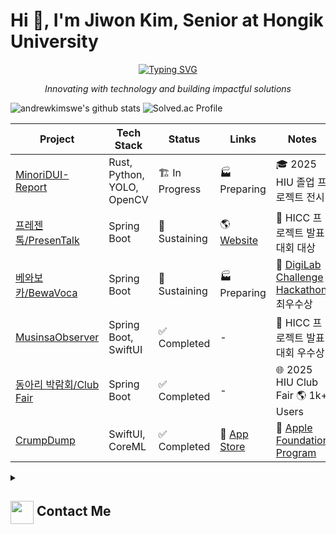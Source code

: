 # Hi 👋, I'm Jiwon Kim, Senior at Hongik University

<p align="center">
  <a href="https://github.com/DenverCoder1/readme-typing-svg">
    <img src="https://readme-typing-svg.demolab.com/?lines=Passionate%20about%20New%20Business&font=Fira%20Code&center=true&width=440&height=45&color=0078FF&vCenter=true&pause=1000&size=22" alt="Typing SVG" />
  </a>
</p>
<p align="center"><i>Innovating with technology and building impactful solutions</i></p>

![andrewkimswe's github stats](https://github-readme-stats.vercel.app/api?username=andrewkimswe&show_icons=true&theme=radical)
![Solved.ac Profile](http://mazassumnida.wtf/api/v2/generate_badge?boj=foundationprogram)

| Project                                                   | Tech Stack                   | Status          | Links                                               | Notes                                                                                               |
|-----------------------------------------------------------|-----------------------------|-----------------|------------------------------------------------------|------------------------------------------------------------------------------------------------------|
| [MinoriDUI-Report](https://github.com/MinoriDUI-Report) | Rust, Python, YOLO, OpenCV  | 🏗 In Progress | 🏭 Preparing                                        | 🎓 2025 HIU 졸업 프로젝트 전시   |
| [프레젠톡/PresenTalk](https://github.com/HongikComputerClub)          | Spring Boot                  | 🚀 Sustaining   | 🌎 [Website](https://presentalk.store/)             | 🥇 HICC 프로젝트 발표대회 대상                                                                        |
| [베와보카/BewaVoca](https://github.com/DigiLabChallengeHackathon)   | Spring Boot                  | 🚀 Sustaining   | 🏭 Preparing                                        | 🥈 [DigiLab Challenge Hackathon](https://digilab-hackathon.com/) 최우수상                              |
| [MusinsaObserver](https://github.com/MusinsaObserver)      | Spring Boot, SwiftUI         | ✅ Completed    | -                                                  | 🥉 HICC 프로젝트 발표대회 우수상                                                                      |
| [동아리 박람회/Club Fair](https://github.com/hicc-dvp)       | Spring Boot                  | ✅ Completed   | -   | 🌐 2025 HIU Club Fair 🌎 1k+ Users |
| [CrumpDump](https://github.com/AppleFoundationProgram)     | SwiftUI, CoreML        | ✅ Completed    | 🍏 [App Store](https://apps.apple.com/kr/app/crumpdump/id6737130375) | 🍏 [Apple Foundation Program](https://developeracademy.postech.ac.kr/foundation-program)               |


<details>
  <summary><h2> <img align="center" src="https://github.com/andrewkimswe/andrewkimswe/blob/main/icons/Contact.gif" width="37"/> Contact Me</h2></summary>
  <p><i>You can reach out to me via:</i></p>
  <p>
    📫 <strong>andrewkimswe@gmail.com</strong>
    <br>
    <a href="https://www.linkedin.com/in/jiwon-kim-867334285/" target="blank"><img align="center" src="https://raw.githubusercontent.com/rahuldkjain/github-profile-readme-generator/master/src/images/icons/Social/linked-in-alt.svg" alt="jiwon kim" height="30" width="40" /></a>
  </p>
</details>
